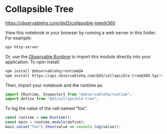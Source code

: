 # Collapsible Tree

https://observablehq.com/@d3/collapsible-tree@360

View this notebook in your browser by running a web server in this folder. For
example:

~~~sh
npx http-server
~~~

Or, use the [Observable Runtime](https://github.com/observablehq/runtime) to
import this module directly into your application. To npm install:

~~~sh
npm install @observablehq/runtime@4
npm install https://api.observablehq.com/@d3/collapsible-tree@360.tgz?v=3
~~~

Then, import your notebook and the runtime as:

~~~js
import {Runtime, Inspector} from "@observablehq/runtime";
import define from "@d3/collapsible-tree";
~~~

To log the value of the cell named “foo”:

~~~js
const runtime = new Runtime();
const main = runtime.module(define);
main.value("foo").then(value => console.log(value));
~~~
